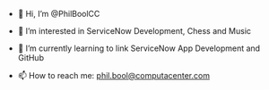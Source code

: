 - 👋 Hi, I’m @PhilBoolCC
- 👀 I’m interested in ServiceNow Development, Chess and Music
- 🌱 I’m currently learning to link ServiceNow App Development and GitHub

- 📫 How to reach me:  phil.bool@computacenter.com

<!---
PhilBoolCC/PhilBoolCC is a ✨ special ✨ repository because its `README.md` (this file) appears on your GitHub profile.
You can click the Preview link to take a look at your changes.
--->
